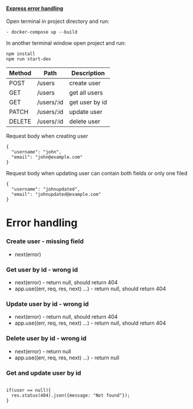 
#### [Express error handling](https://expressjs.com/en/guide/error-handling.html)

Open terminal in project directory and run:

```
- docker-compose up --build

```

In another terminal window open project and run:

```
npm install
npm run start-dev

```

Method | Path | Description
-------|------|------------ 
POST       |/users                           | create user                    
GET        |/users                           | get all users                     
GET        |/users/:id                       | get user by id                   
PATCH      |/users/:id                       | update user                    
DELETE     |/users/:id                       | delete user  


Request body when creating user
```
{
  "username": "john",
  "email": "john@example.com"
}
```

Request body when updating user can contain both fields or only one filed
```
{
  "username": "johnupdated",
  "email": "johnupdated@example.com"
}
```

# Error handling

### Create user - missing field
- next(error)

### Get user by id - wrong id
- next(error) - return null, should return 404
- app.use((err, req, res, next) ...) - return null, should return 404

### Update user by id - wrong id
- next(error) - return null, should return 404
- app.use((err, req, res, next) ...) - return null, should return 404

### Delete user by id - wrong id
- next(error) - return null
- app.use((err, req, res, next) ...) - return null


### Get and update user by id
```

if(user == null){
  res.status(404).json({message: "Not found"});
}

```

